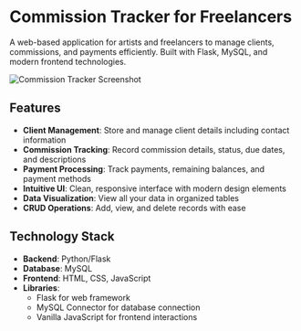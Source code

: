 # Commission Tracker for Freelancers

A web-based application for artists and freelancers to manage clients, commissions, and payments efficiently. Built with Flask, MySQL, and modern frontend technologies.

![Commission Tracker Screenshot](https://via.placeholder.com/800x400)

## Features

- **Client Management**: Store and manage client details including contact information
- **Commission Tracking**: Record commission details, status, due dates, and descriptions
- **Payment Processing**: Track payments, remaining balances, and payment methods
- **Intuitive UI**: Clean, responsive interface with modern design elements
- **Data Visualization**: View all your data in organized tables
- **CRUD Operations**: Add, view, and delete records with ease

## Technology Stack

- **Backend**: Python/Flask
- **Database**: MySQL
- **Frontend**: HTML, CSS, JavaScript
- **Libraries**: 
  - Flask for web framework
  - MySQL Connector for database connection
  - Vanilla JavaScript for frontend interactions
